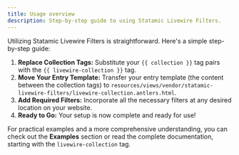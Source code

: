 ```yaml
---
title: Usage overview
description: Step-by-step guide to using Statamic Livewire Filters.
---
```


Utilizing Statamic Livewire Filters is straightforward. Here's a simple step-by-step guide:

1. **Replace Collection Tags:** Substitute your `{{ collection }}` tag pairs with the `{{ livewire-collection }}` tag.
2. **Move Your Entry Template:** Transfer your entry template (the content between the collection tags) to `resources/views/vendor/statamic-livewire-filters/livewire-collection.antlers.html`.
3. **Add Required Filters:** Incorporate all the necessary filters at any desired location on your website.
4. **Ready to Go:** Your setup is now complete and ready for use!

For practical examples and a more comprehensive understanding, you can check out the **Examples** section or read the complete documentation, starting with the `livewire-collection` tag. 